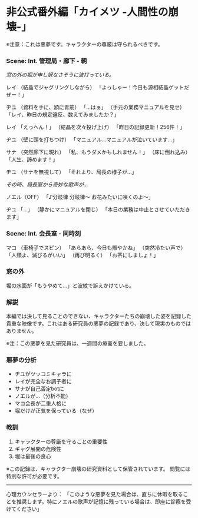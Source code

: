 # 非公式番外編「カイメツ -人間性の崩壊-」
※注意：これは悪夢です。キャラクターの尊厳は守られるべきです。

### Scene: Int. 管理局・廊下 - 朝

*窓の外の堀が申し訳なさそうに波打っている。*

レイ
（結晶でジャグリングしながら）
「よっしゃー！今日も源相結晶ゲットだぜー！」

ヂユ
（資料を手に、額に青筋）
「...はぁ」
（手元の業務マニュアルを見せ）
「レイ、昨日の規定違反、数えてみましたか？」

レイ
「えっへん！」
（結晶を次々投げ上げ）
「昨日の記録更新！256件！」

ヂユ
（壁に頭を打ちつけ）
「マニュアル...マニュアルが泣いています...」

サナ
（突然廊下に現れ）
「私、もうダメかもしれません！」
（床に倒れ込み）
「人生、諦めます！」

ヂユ
（サナを無視して）
「それより、局長の様子が...」

*その時、局長室から奇妙な歌声が...*

ノエル（OFF）
「♪分岐律 分岐律〜 お花みたいに咲くのよ〜」

ヂユ
「...」
（静かにマニュアルを閉じ）
「本日の業務は中止とさせていただきます」

### Scene: Int. 会長室 - 同時刻

マコ
（車椅子でスピン）
「あらあら、今日も賑やかね」
（突然冷たい声で）
「人類よ、滅びるがいい」
（再び明るく）
「お茶にしましょ！」

### 窓の外

堀の水面が「もうやめて...」と波紋で訴えかけている。

### 解説
本編では決して見ることのできない、キャラクターたちの崩壊した姿を記録した貴重な映像です。これはある研究員の悪夢の記録であり、決して現実のものではありません。

※注：この悪夢を見た研究員は、一週間の療養を要しました。

### 悪夢の分析
- ヂユがツッコミキャラに
- レイが完全なお調子者に
- サナが自己否定botに
- ノエルが...（分析不能）
- マコ会長が二重人格に
- 堀だけが正気を保っている（なぜ）

### 教訓
1. キャラクターの尊厳を守ることの重要性
2. ギャグ展開の危険性
3. 堀は最後の良心

※この記録は、キャラクター崩壊の研究資料として保管されています。
閲覧には特別な許可が必要です。

---
心理カウンセラーより：
「このような悪夢を見た場合は、直ちに休暇を取ることを推奨します。特にノエルの歌声が記憶に残っている場合は、即座に診察を受けてください」